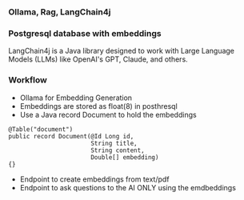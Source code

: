 ### Ollama, Rag, LangChain4j

### Postgresql database with embeddings

LangChain4j is a Java library designed to work with Large Language Models (LLMs) like OpenAI's GPT, Claude, and others.  

### Workflow
- Ollama for Embedding Generation
- Embeddings are stored as float(8) in posthresql
- Use a Java record Document to hold the embeddings
```
@Table("document")
public record Document(@Id Long id,
                       String title,
                       String content,
                       Double[] embedding) 
{}
```
- Endpoint to create embeddings from text/pdf
- Endpoint to ask questions to the AI ONLY using the emdbeddings